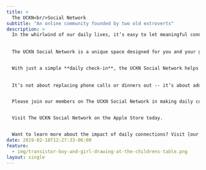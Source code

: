 ```yaml
---
title: >
  The UCKN<br/>Social Network
subtitle: "An online community founded by two old extroverts"
description: >
  In the whirlwind of our daily lives, it’s easy to let meaningful connections slip through our fingers. The UCKN Social Network is here to change that. 
  
  
  The UCKN Social Network is a unique space designed for you and your groups to make checking in with one another an effortless part of your day. Every day.


  With just a simple **daily check-in**, the UCKN Social Network helps members stay connected with those who matter most. 
  
  
  It’s not about replacing phone calls or dinners out -- it’s about adding a thin layer of social connectedness to your day, no matter how small, to remind us that we’re part of a community.


  Please join our members on The UCKN Social Network in making daily connections a reality. Our Social Network is just a click away.


  Visit The UCKN Social Network on the Apple Store today.


  Want to learn more about the impact of daily connections? Visit [our blog](https://UCKN.net/blog) above for insights on how simple check-ins can enrich our social fabric every day.  
date: 2019-02-18T12:27:33-06:00
feature:
  - img/transistor-boy-and-girl-drawing-at-the-childrens-table.png
layout: single
---
```

